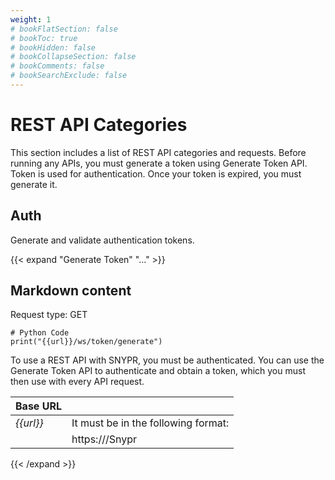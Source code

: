 ```yaml
---
weight: 1
# bookFlatSection: false
# bookToc: true
# bookHidden: false
# bookCollapseSection: false
# bookComments: false
# bookSearchExclude: false
---
```


# REST API Categories
This section includes a list of REST API categories and requests. Before running any APIs, you must generate a token using Generate Token API. Token is used for authentication. Once your token is expired, you must generate it.

## Auth
Generate and validate authentication tokens.

{{< expand "Generate Token" "..." >}}
## Markdown content
Request type: GET
```py3
# Python Code
print("{{url}}/ws/token/generate")
```

To use a REST API with SNYPR, you must be authenticated. You can use the Generate Token API to authenticate and obtain a token, which you must then use with every API request.


Base URL |  | 
--- | --- | 
*{{url}}* | It must be in the following format:     |
            | https://<hostname or IPaddress>/Snypr | 
 
{{< /expand >}}